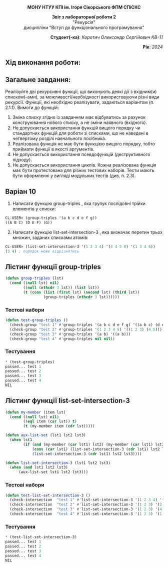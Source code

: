 <p align="center"><b>МОНУ НТУУ КПІ ім. Ігоря Сікорського ФПМ СПіСКС</b></p>
<p align="center">
<b>Звіт з лабораторної роботи 2</b><br/>
"Рекурсія"<br/>
дисципліни "Вступ до функціонального програмування"
</p>

<p align="right"><b>Студент(-ка)</b>: <i>Коротич Олександр Сергійович КВ-11</i><p>
<p align="right"><b>Рік</b>: <i>2024</i><p>

## Хід виконання роботи:

## Загальне завдання:

Реалізуйте дві рекурсивні функції, що виконують деякі дії з вхідним(и) списком(-ами), за
можливості/необхідності використовуючи різні види рекурсії. Функції, які необхідно
реалізувати, задаються варіантом (п. 2.1.1). Вимоги до функцій:
1. Зміна списку згідно із завданням має відбуватись за рахунок конструювання нового
списку, а не зміни наявного (вхідного).
2. Не допускається використання функцій вищого порядку чи стандартних функцій
для роботи зі списками, що не наведені в четвертому розділі навчального
посібника.
3. Реалізована функція не має бути функцією вищого порядку, тобто приймати функції
в якості аргументів.
4. Не допускається використання псевдофункцій (деструктивного підходу).
5. Не допускається використання циклів.
Кожна реалізована функція має бути протестована для різних тестових наборів. Тести
мають бути оформленні у вигляді модульних тестів (див. п. 2.3).

## Варіан 10

1. Написати функцію group-triples , яка групує послідовні трійки елементів у
списки:
```lisp
CL-USER> (group-triples '(a b c d e f g))
((A B C) (D E F) (G))
```
2. Написати функцію list-set-intersection-3 , яка визначає перетин трьох множин,
заданих списками атомів:
```lisp
CL-USER> (list-set-intersection-3 '(1 2 3 4) '(3 4 5 6) '(1 3 4 6))
(3 4) ; порядок може відрізнятись
```

## Лістинг функції group-triples
```lisp
(defun group-triples (lst)
  (cond ((null lst) nil)
        ((null (nthcdr 3 lst)) (list lst))
        (t (cons (list (first lst) (second lst) (third lst))
                 (group-triples (nthcdr 3 lst))))))
```
### Тестові набори
```lisp
(defun test-group-triples ()
  (check-group "test 1" #'group-triples '(a b c d e f g) '((a b c) (d e f) (g)))
  (check-group "test 2" #'group-triples '(1 2 3 4 5) '((1 2 3) (4 5)))
  (check-group "test 3" #'group-triples '(a b) '((a b)))
  (check-group "test 4" #'group-triples nil nil))
```
### Тестування
```lisp
* (test-group-triples)
passed... test 1
passed... test 2
passed... test 3
passed... test 4
NIL
```
## Лістинг функції list-set-intersection-3
```lisp
(defun my-member (item lst)
  (cond ((null lst) nil)
        ((eql item (car lst)) t)
        (t (my-member item (cdr lst)))))

(defun aux-list-set (lst1 lst2 lst3)
  (when lst1
        (if (and (my-member (car lst1) lst2) (my-member (car lst1) lst3))
            (cons (car lst1) (list-set-intersection-3 (cdr lst1) lst2 lst3))
            (list-set-intersection-3 (cdr lst1) lst2 lst3))))

(defun list-set-intersection-3 (lst1 lst2 lst3)
  (when (and lst1 lst2 lst3)
      (aux-list-set lst1 lst2 lst3)))
```
### Тестові набори
```lisp
(defun test-list-set-intersection-3 ()
  (check-intersection  "test 1" #'list-set-intersection-3 '(1 2 3 4) '(3 4 5 6) '(1 3 4 6) '(3 4))
  (check-intersection  "test 2" #'list-set-intersection-3 '(1 2 3) '(2 3 4) '(3 4 5) '(3))
  (check-intersection  "test 3" #'list-set-intersection-3 '(1 2 3) '(4 5 6) '(7 8 9) nil)
  (check-intersection  "test 4" #'list-set-intersection-3 '(1 2 3) '(1 2 3) '(1 2 3) '(1 2 3)))
```
### Тестування
```lisp
* (test-list-set-intersection-3)
passed... test 1
passed... test 2
passed... test 3
passed... test 4
NIL
```